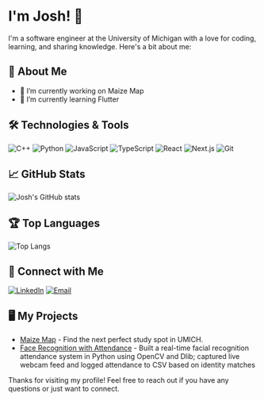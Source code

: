 # I'm Josh! 👋

I'm a software engineer at the University of Michigan with a love for coding, learning, and sharing knowledge. Here's a bit about me:

## 🚀 About Me

- 🔭 I’m currently working on Maize Map
- 🌱 I’m currently learning Flutter


## 🛠️ Technologies & Tools

![C++](https://img.shields.io/badge/-C++-black?style=flat-square&logo=c%2B%2B&logoColor=blue)
![Python](https://img.shields.io/badge/-Python-black?style=flat-square&logo=python)
![JavaScript](https://img.shields.io/badge/-JavaScript-black?style=flat-square&logo=javascript)
![TypeScript](https://img.shields.io/badge/-TypeScript-black?style=flat-square&logo=typescript)
![React](https://img.shields.io/badge/-React-black?style=flat-square&logo=react)
![Next.js](https://img.shields.io/badge/-Next.js-black?style=flat-square&logo=next.js)
![Git](https://img.shields.io/badge/-Git-black?style=flat-square&logo=git)



## 📈 GitHub Stats

![Josh's GitHub stats](https://github-readme-stats.vercel.app/api?username=joshyyjosh&show_icons=true&theme=radical)

## 🏆 Top Languages

![Top Langs](https://github-readme-stats.vercel.app/api/top-langs/?username=joshyyjosh&layout=compact&theme=radical)

## 🔗 Connect with Me

[![LinkedIn](https://img.shields.io/badge/-LinkedIn-black?style=flat-square&logo=linkedin)](https://www.linkedin.com/in/joshua-young-023469329/)
[![Email](https://img.shields.io/badge/-Email-black?style=flat-square&logo=gmail)](mailto:joshuay069@gmail.com)

<!-- You can create a workflow to automatically update this section based on your latest blog posts. -->

## 🖥️ My Projects

- [Maize Map](https://github.com/joshyyjosh/project-name]) - Find the next perfect study spot in UMICH.
- [Face Recognition with Attendance](https://github.com/joshyyjosh/face_attendance) - Built a real-time facial recognition attendance system in Python using OpenCV and Dlib; captured live webcam feed and logged attendance to CSV based on identity matches 

<!-- You can add more sections if needed, such as 'Achievements', 'Certifications', etc. -->

Thanks for visiting my profile! Feel free to reach out if you have any questions or just want to connect.
